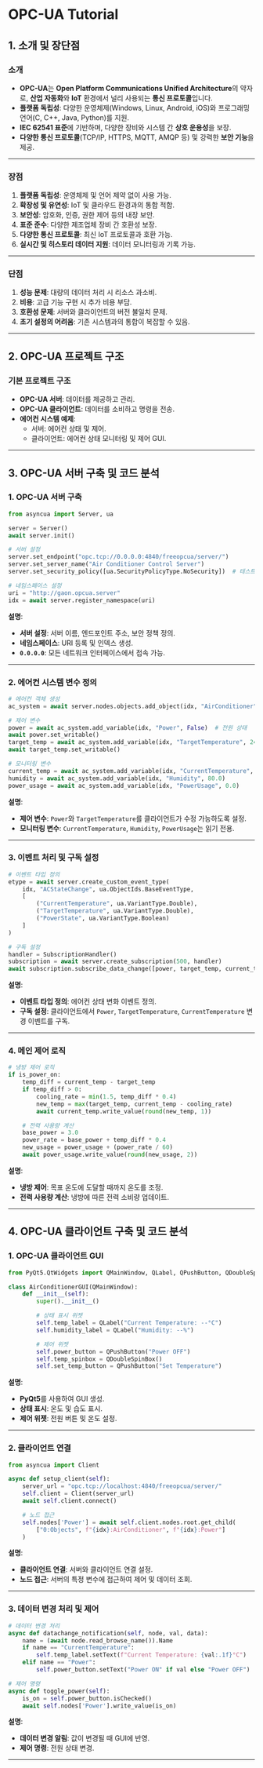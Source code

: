 # OPC-UA Tutorial

## 1. 소개 및 장단점

### **소개**
- **OPC-UA**는 **Open Platform Communications Unified Architecture**의 약자로, **산업 자동화**와 **IoT** 환경에서 널리 사용되는 **통신 프로토콜**입니다.
- **플랫폼 독립성**: 다양한 운영체제(Windows, Linux, Android, iOS)와 프로그래밍 언어(C, C++, Java, Python)를 지원.
- **IEC 62541 표준**에 기반하며, 다양한 장비와 시스템 간 **상호 운용성**을 보장.
- **다양한 통신 프로토콜**(TCP/IP, HTTPS, MQTT, AMQP 등) 및 강력한 **보안 기능**을 제공.

---

### **장점**
1. **플랫폼 독립성**: 운영체제 및 언어 제약 없이 사용 가능.
2. **확장성 및 유연성**: IoT 및 클라우드 환경과의 통합 적합.
3. **보안성**: 암호화, 인증, 권한 제어 등의 내장 보안.
4. **표준 준수**: 다양한 제조업체 장비 간 호환성 보장.
5. **다양한 통신 프로토콜**: 최신 IoT 프로토콜과 호환 가능.
6. **실시간 및 히스토리 데이터 지원**: 데이터 모니터링과 기록 가능.

---

### **단점**
1. **성능 문제**: 대량의 데이터 처리 시 리소스 과소비.
2. **비용**: 고급 기능 구현 시 추가 비용 부담.
3. **호환성 문제**: 서버와 클라이언트의 버전 불일치 문제.
4. **초기 설정의 어려움**: 기존 시스템과의 통합이 복잡할 수 있음.

---

## 2. OPC-UA 프로젝트 구조

### **기본 프로젝트 구조**
- **OPC-UA 서버**: 데이터를 제공하고 관리.
- **OPC-UA 클라이언트**: 데이터를 소비하고 명령을 전송.
- **에어컨 시스템 예제**:
  - 서버: 에어컨 상태 및 제어.
  - 클라이언트: 에어컨 상태 모니터링 및 제어 GUI.

---

## 3. OPC-UA 서버 구축 및 코드 분석

### 1. **OPC-UA 서버 구축**

```python
from asyncua import Server, ua

server = Server()
await server.init()

# 서버 설정
server.set_endpoint("opc.tcp://0.0.0.0:4840/freeopcua/server/")
server.set_server_name("Air Conditioner Control Server")
server.set_security_policy([ua.SecurityPolicyType.NoSecurity])  # 테스트용 보안 정책

# 네임스페이스 설정
uri = "http://gaon.opcua.server"
idx = await server.register_namespace(uri)
```

**설명**:
- **서버 설정**: 서버 이름, 엔드포인트 주소, 보안 정책 정의.
- **네임스페이스**: URI 등록 및 인덱스 생성.
- **`0.0.0.0`**: 모든 네트워크 인터페이스에서 접속 가능.

---

### 2. **에어컨 시스템 변수 정의**

```python
# 에어컨 객체 생성
ac_system = await server.nodes.objects.add_object(idx, "AirConditioner")

# 제어 변수
power = await ac_system.add_variable(idx, "Power", False)  # 전원 상태
await power.set_writable()
target_temp = await ac_system.add_variable(idx, "TargetTemperature", 24.0)  # 목표 온도
await target_temp.set_writable()

# 모니터링 변수
current_temp = await ac_system.add_variable(idx, "CurrentTemperature", 35.0)
humidity = await ac_system.add_variable(idx, "Humidity", 80.0)
power_usage = await ac_system.add_variable(idx, "PowerUsage", 0.0)
```

**설명**:
- **제어 변수**: `Power`와 `TargetTemperature`를 클라이언트가 수정 가능하도록 설정.
- **모니터링 변수**: `CurrentTemperature`, `Humidity`, `PowerUsage`는 읽기 전용.

---

### 3. **이벤트 처리 및 구독 설정**

```python
# 이벤트 타입 정의
etype = await server.create_custom_event_type(
    idx, "ACStateChange", ua.ObjectIds.BaseEventType,
    [
        ("CurrentTemperature", ua.VariantType.Double),
        ("TargetTemperature", ua.VariantType.Double),
        ("PowerState", ua.VariantType.Boolean)
    ]
)

# 구독 설정
handler = SubscriptionHandler()
subscription = await server.create_subscription(500, handler)
await subscription.subscribe_data_change([power, target_temp, current_temp])
```

**설명**:
- **이벤트 타입 정의**: 에어컨 상태 변화 이벤트 정의.
- **구독 설정**: 클라이언트에서 `Power`, `TargetTemperature`, `CurrentTemperature` 변경 이벤트를 구독.

---

### 4. **메인 제어 로직**

```python
# 냉방 제어 로직
if is_power_on:
    temp_diff = current_temp - target_temp
    if temp_diff > 0:
        cooling_rate = min(1.5, temp_diff * 0.4)
        new_temp = max(target_temp, current_temp - cooling_rate)
        await current_temp.write_value(round(new_temp, 1))

    # 전력 사용량 계산
    base_power = 3.0
    power_rate = base_power + temp_diff * 0.4
    new_usage = power_usage + (power_rate / 60)
    await power_usage.write_value(round(new_usage, 2))
```

**설명**:
- **냉방 제어**: 목표 온도에 도달할 때까지 온도를 조정.
- **전력 사용량 계산**: 냉방에 따른 전력 소비량 업데이트.

---

## 4. OPC-UA 클라이언트 구축 및 코드 분석

### 1. **OPC-UA 클라이언트 GUI**

```python
from PyQt5.QtWidgets import QMainWindow, QLabel, QPushButton, QDoubleSpinBox

class AirConditionerGUI(QMainWindow):
    def __init__(self):
        super().__init__()

        # 상태 표시 위젯
        self.temp_label = QLabel("Current Temperature: --°C")
        self.humidity_label = QLabel("Humidity: --%")

        # 제어 위젯
        self.power_button = QPushButton("Power OFF")
        self.temp_spinbox = QDoubleSpinBox()
        self.set_temp_button = QPushButton("Set Temperature")
```

**설명**:
- **PyQt5**를 사용하여 GUI 생성.
- **상태 표시**: 온도 및 습도 표시.
- **제어 위젯**: 전원 버튼 및 온도 설정.

---

### 2. 클라이언트 연결

```python
from asyncua import Client

async def setup_client(self):
    server_url = "opc.tcp://localhost:4840/freeopcua/server/"
    self.client = Client(server_url)
    await self.client.connect()

    # 노드 접근
    self.nodes['Power'] = await self.client.nodes.root.get_child(
        ["0:Objects", f"{idx}:AirConditioner", f"{idx}:Power"]
    )
```

**설명**:
- **클라이언트 연결**: 서버와 클라이언트 연결 설정.
- **노드 접근**: 서버의 특정 변수에 접근하여 제어 및 데이터 조회.

---

### 3. 데이터 변경 처리 및 제어

```python
# 데이터 변경 처리
async def datachange_notification(self, node, val, data):
    name = (await node.read_browse_name()).Name
    if name == "CurrentTemperature":
        self.temp_label.setText(f"Current Temperature: {val:.1f}°C")
    elif name == "Power":
        self.power_button.setText("Power ON" if val else "Power OFF")

# 제어 명령
async def toggle_power(self):
    is_on = self.power_button.isChecked()
    await self.nodes['Power'].write_value(is_on)
```

**설명**:
- **데이터 변경 알림**: 값이 변경될 때 GUI에 반영.
- **제어 명령**: 전원 상태 변경.

---